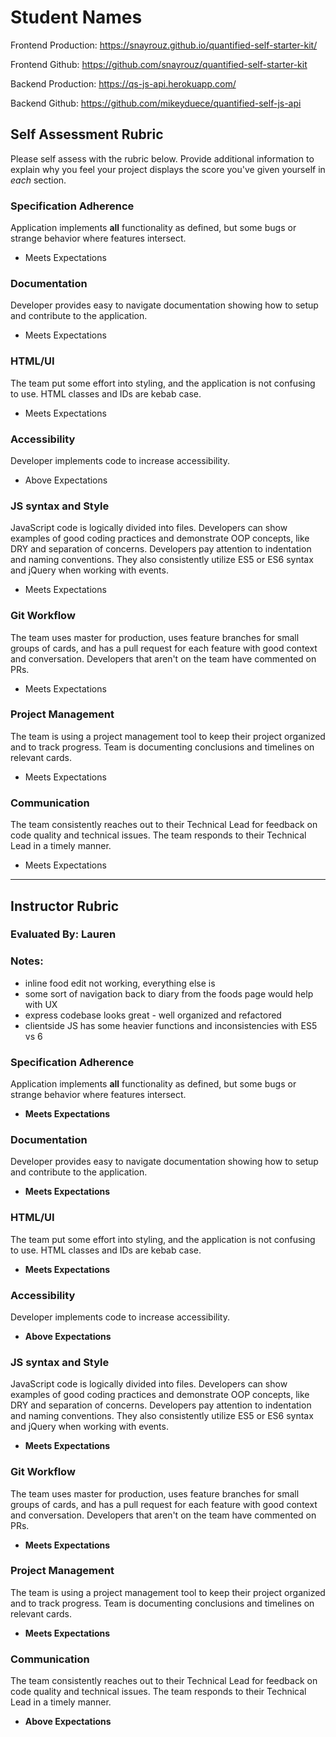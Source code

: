 # Student Names

Frontend Production: https://snayrouz.github.io/quantified-self-starter-kit/

Frontend Github: https://github.com/snayrouz/quantified-self-starter-kit

Backend Production: https://qs-js-api.herokuapp.com/

Backend Github: https://github.com/mikeyduece/quantified-self-js-api

## Self Assessment Rubric

Please self assess with the rubric below. Provide additional information to explain why you feel your project displays the score you've given yourself in _each_ section.

### Specification Adherence

Application implements **all** functionality as defined, but some bugs or strange behavior where features intersect.


- Meets Expectations

### Documentation

Developer provides easy to navigate documentation showing how to setup and contribute to the application.

- Meets Expectations

### HTML/UI

The team put some effort into styling, and the application is not confusing to use. HTML classes and IDs are kebab case.

- Meets Expectations

### Accessibility

Developer implements code to increase accessibility.

- Above Expectations

### JS syntax and Style

JavaScript code is logically divided into files. Developers can show examples of good coding practices and demonstrate OOP concepts, like DRY and separation of concerns. Developers pay attention to indentation and naming conventions. They also consistently utilize ES5 or ES6 syntax and jQuery when working with events.

- Meets Expectations

### Git Workflow

The team uses master for production, uses feature branches for small groups of cards, and has a pull request for each feature with good context and conversation. Developers that aren't on the team have commented on PRs.

- Meets Expectations

### Project Management

The team is using a project management tool to keep their project organized and to track progress. Team is documenting conclusions and timelines on relevant cards.

- Meets Expectations

### Communication

The team consistently reaches out to their Technical Lead for feedback on code quality and technical issues. The team responds to their Technical Lead in a timely manner.

- Meets Expectations

-----------

## Instructor Rubric

### Evaluated By: Lauren

### Notes:

- inline food edit not working, everything else is
- some sort of navigation back to diary from the foods page would help with UX
- express codebase looks great - well organized and refactored
- clientside JS has some heavier functions and inconsistencies with ES5 vs 6

### Specification Adherence

Application implements **all** functionality as defined, but some bugs or strange behavior where features intersect.

- **Meets Expectations**

### Documentation

Developer provides easy to navigate documentation showing how to setup and contribute to the application.

- **Meets Expectations**

### HTML/UI

The team put some effort into styling, and the application is not confusing to use. HTML classes and IDs are kebab case.

- **Meets Expectations**

### Accessibility

Developer implements code to increase accessibility.

- **Above Expectations**

### JS syntax and Style

JavaScript code is logically divided into files. Developers can show examples of good coding practices and demonstrate OOP concepts, like DRY and separation of concerns. Developers pay attention to indentation and naming conventions. They also consistently utilize ES5 or ES6 syntax and jQuery when working with events.

- **Meets Expectations**

### Git Workflow

The team uses master for production, uses feature branches for small groups of cards, and has a pull request for each feature with good context and conversation. Developers that aren't on the team have commented on PRs.

- **Meets Expectations**

### Project Management

The team is using a project management tool to keep their project organized and to track progress. Team is documenting conclusions and timelines on relevant cards.

- **Meets Expectations**

### Communication

The team consistently reaches out to their Technical Lead for feedback on code quality and technical issues. The team responds to their Technical Lead in a timely manner.

- **Above Expectations**
